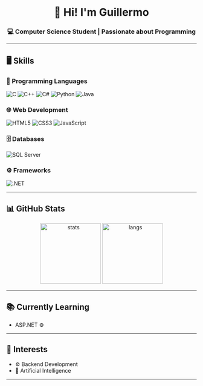 <h1 align="center">👋 Hi! I'm Guillermo</h1>
<h3 align="center">💻 Computer Science Student | Passionate about Programming</h3>

---

## 🖥️ Skills  

### 🚀 Programming Languages
![C](https://img.shields.io/badge/C-00599C?style=for-the-badge&logo=c&logoColor=white)
![C++](https://img.shields.io/badge/C++-00599C?style=for-the-badge&logo=c%2B%2B&logoColor=white)
![C#](https://img.shields.io/badge/C%23-239120?style=for-the-badge&logo=c-sharp&logoColor=white)
![Python](https://img.shields.io/badge/Python-3776AB?style=for-the-badge&logo=python&logoColor=white)
![Java](https://img.shields.io/badge/Java-007396?style=for-the-badge&logo=java&logoColor=white)

### 🌐 Web Development
![HTML5](https://img.shields.io/badge/HTML5-E34F26?style=for-the-badge&logo=html5&logoColor=white)
![CSS3](https://img.shields.io/badge/CSS3-1572B6?style=for-the-badge&logo=css3&logoColor=white)
![JavaScript](https://img.shields.io/badge/JavaScript-F7DF1E?style=for-the-badge&logo=javascript&logoColor=black)

### 🗄️ Databases
![SQL Server](https://img.shields.io/badge/SQL%20Server-CC2927?style=for-the-badge&logo=microsoft-sql-server&logoColor=white)

### ⚙️ Frameworks
![.NET](https://img.shields.io/badge/.NET-512BD4?style=for-the-badge&logo=dotnet&logoColor=white)

---

## 📊 GitHub Stats
<p align="center">
  <img src="https://github-readme-stats.vercel.app/api?username=SrGuilleBta&show_icons=true&theme=radical" alt="stats" height="160"/>
  <img src="https://github-readme-stats.vercel.app/api/top-langs/?username=SrGuilleBta&layout=compact&theme=radical" alt="langs" height="160"/>
</p>

---

## 📚 Currently Learning
- ASP.NET ⚙️  

---

## 🎯 Interests
- ⚙️ Backend Development  
- 🤖 Artificial Intelligence  

---

